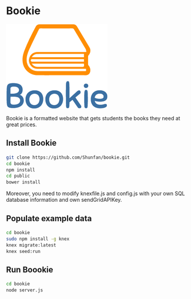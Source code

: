 # Bookie

![Bookie](https://raw.githubusercontent.com/Shunfan/bookie/master/public/images/logo.png)

Bookie is a formatted website that gets students the books they need at great prices.

## Install Bookie

```bash
git clone https://github.com/Shunfan/bookie.git
cd bookie
npm install
cd public
bower install
```

Moreover, you need to modify knexfile.js and config.js with your own SQL database information and own sendGridAPIKey. 

## Populate example data

```bash
cd bookie
sudo npm install -g knex
knex migrate:latest
knex seed:run
```

## Run Boookie

```bash
cd bookie
node server.js
```
